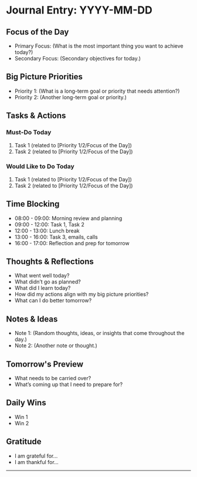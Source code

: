 # Journal Entry: YYYY-MM-DD

## Focus of the Day

- Primary Focus: (What is the most important thing you want to achieve today?)
- Secondary Focus: (Secondary objectives for today.)

## Big Picture Priorities

- Priority 1: (What is a long-term goal or priority that needs attention?)
- Priority 2: (Another long-term goal or priority.)

## Tasks & Actions

### Must-Do Today

1. Task 1 (related to [Priority 1/2/Focus of the Day])
2. Task 2 (related to [Priority 1/2/Focus of the Day])

### Would Like to Do Today

1. Task 1 (related to [Priority 1/2/Focus of the Day])
2. Task 2 (related to [Priority 1/2/Focus of the Day])

## Time Blocking

- 08:00 - 09:00: Morning review and planning
- 09:00 - 12:00: Task 1, Task 2
- 12:00 - 13:00: Lunch break
- 13:00 - 16:00: Task 3, emails, calls
- 16:00 - 17:00: Reflection and prep for tomorrow

## Thoughts & Reflections

- What went well today?
- What didn’t go as planned?
- What did I learn today?
- How did my actions align with my big picture priorities?
- What can I do better tomorrow?

## Notes & Ideas

- Note 1: (Random thoughts, ideas, or insights that come throughout the day.)
- Note 2: (Another note or thought.)

## Tomorrow's Preview

- What needs to be carried over?
- What’s coming up that I need to prepare for?

## Daily Wins

- Win 1
- Win 2

## Gratitude

- I am grateful for…
- I am thankful for…

---
